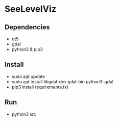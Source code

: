 # SeeLevelViz

## Dependencies
- qt5
- gdal
- python3 & pip3

## Install
- sudo apt update
- sudo apt install libgdal-dev gdal-bin python3-gdal
- pip3 install requirements.txt

## Run
- python3 src